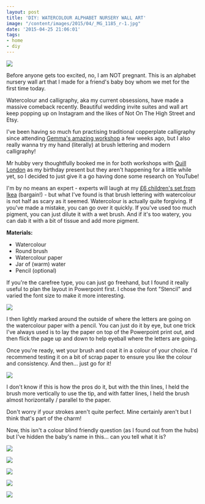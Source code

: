 ```yaml
---
layout: post
title: 'DIY: WATERCOLOUR ALPHABET NURSERY WALL ART'
image: "/content/images/2015/04/_MG_1185_r-1.jpg"
date: '2015-04-25 21:06:01'
tags:
- home
- diy
---
```


![](/content/images/2015/04/_MG_1185_r.jpg)

Before anyone gets too excited, no, I am NOT pregnant. This is an alphabet nursery wall art that I made for a friend's baby boy whom we met for the first time today.

Watercolour and calligraphy, aka my current obsessions, have made a massive comeback recently. Beautiful wedding invite suites and wall art keep popping up on Instagram and the likes of Not On The High Street and Etsy. 

I've been having so much fun practising traditional copperplate calligraphy since attending <a href="http://www.lingyeungb.com/write-beautifully-with-gemma-milly/" target="_blank">Gemma's amazing workshop</a> a few weeks ago, but I also really wanna try my hand (literally) at brush lettering and modern calligraphy!

Mr hubby very thoughtfully booked me in for both workshops with <a href="http://quilllondon.com/" target="_blank">Quill London</a> as my birthday present but they aren't happening for a little while yet, so I decided to just give it a go having done some research on YouTube!

I'm by no means an expert - experts will laugh at my <a href="http://www.ikea.com/gb/en/catalog/products/20193267/?query=M%C3%85LA+Watercolour+box" target="_blank">£6 children's set from Ikea</a> (bargain!) - but what I've found is that brush lettering with watercolour is not half as scary as it seemed. Watercolour is actually quite forgiving. If you've made a mistake, you can go over it quickly. If you've used too much pigment, you can just dilute it with a wet brush. And if it's too watery, you can dab it with a bit of tissue and add more pigment.

**Materials:**

* Watercolour
* Round brush
* Watercolour paper
* Jar of (warm) water
* Pencil (optional)

If you're the carefree type, you can just go freehand, but I found it really useful to plan the layout in Powerpoint first. I chose the font "Stencil" and varied the font size to make it more interesting.

![](/content/images/2015/04/powerpoint.jpg)

I then lightly marked around the outside of where the letters are going on the watercolour paper with a pencil. You can just do it by eye, but one trick I've always used is to lay the paper on top of the Powerpoint print out, and then flick the page up and down to help eyeball where the letters are going.

Once you're ready, wet your brush and coat it in a colour of your choice. I'd recommend testing it on a bit of scrap paper to ensure you like the colour and consistency. And then... just go for it!

![](/content/images/2015/04/_MG_1181_r.jpg)

I don't know if this is how the pros do it, but with the thin lines, I held the brush more vertically to use the tip, and with fatter lines, I held the brush almost horizontally / parallel to the paper.

Don't worry if your strokes aren't quite perfect. Mine certainly aren't but I think that's part of the charm!

Now, this isn't a colour blind friendly question (as I found out from the hubs) but I've hidden the baby's name in this... can you tell what it is?  

![](/content/images/2015/04/_MG_1187_r.jpg)

![](/content/images/2015/04/_MG_1188_r.jpg)

![](/content/images/2015/04/_MG_1189_r.jpg)

![](/content/images/2015/04/_MG_1200_r.jpg)

![](/content/images/2015/04/_MG_1184_r.jpg)


